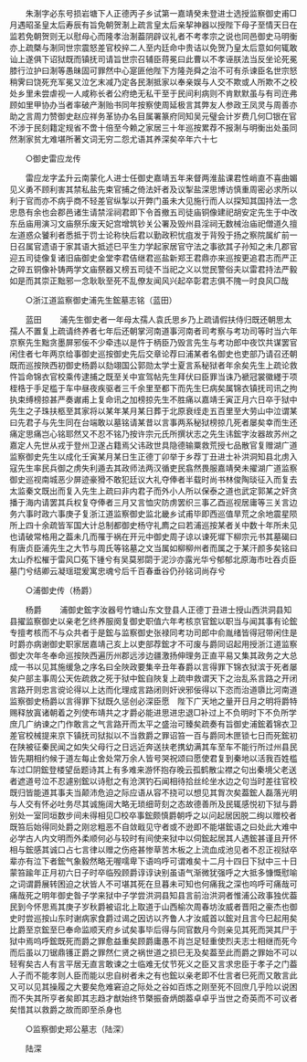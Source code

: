 <!-- { "loadSidebar": true } -->
　　朱淛字必东号损岩塘下人正德丙子乡试第一嘉靖癸未登进士选授监察御史甫□月遇昭圣皇太后寿辰有旨免朝贺淛上疏言皇太后亲挈神器以授陛下母子至情天日在监若免朝贺则无以慰母心而隆孝治淛葢阴辟议礼者不考孝宗之说也同邑御史马明衡亦上疏槩与淛同世宗震怒差官校捽二人至内廷命中贵诘以免贺乃皇太后意如何辄敢讪上遂俱下诏狱既而镇抚司请旨世宗召辅臣蒋冕曰此曹以不孝诬朕法当反坐论死冕膝行泣护曰淛等愚昧固可罪然中心寔匪他陛下方隆尧舜之治不可有杀谏臣名世宗怒稍霁曰饶死充军冕又泣乞末减乃定各民淛抵家以奉亲娱与人交不欺或人所欺不之校处乡里未尝虐视一人咸称长者公府绝无私干至于民间利病则不肯默默虽与有司迕弗顾如里甲协办当者率破产淛贻书同年按察使周延极言其弊友人参政王凤灵与周善亦助之言周力赞御史赵应祥务革协办名目属署篆府同知吴元璧会计岁费几何□银在官不涉于民刻籍定规省不啻十倍至今赖之家居三十年巡按累荐不报淛与明衡出处虽同然淛家贫尢难堪所著文词无穷二怨尤语其养深矣卒年六十七 

　　○御史雷应龙传 

　　雷应龙字孟升云南蒙化人进士任御史嘉靖五年来督两淮盐课君性峭直不喜曲媚见义勇不顾利害其禁私盐先束官捕之倚法奸者及议掣盐深思博访慎重周密必求所以利于官而亦不病乎商不轻差官纵掣以开弊门虽未大见施行而人以探知其国持法一念忠恳有余也会郡邑诸生请禁淫祠君即下令首撤五司徒庙铜像建祀胡安定先生于中改东岳庙用演习文庙祭乐废天妃宫增筑钞关公署及毁州县淫祠无数械治庙祀僧道久擅左道惑众饕利者悉抵于罚士论称快后君以勤政积忧疽发于背殁于扬之察院属纩前一日召属官遗语于家其语大抵述巳平生力学起家居官守法之事欲其子孙知之未几郡官迎五司徒像复诸旧庙御史金堂李君佶继君巡盐新郑王君鼎亦来巡按更追君志而严正之碎五铜像补铸两学文庙祭器又榜五司徒不当祀之义以觉民警俗夫以雷君持法严毅如是而其崇正黜邪一念耿耿至死不乱僚友闻风兴起卒彰君志俱不隗一时良风□哉 

　　○浙江道监察御史浦先生鋐墓志铭（蓝田） 

　　蓝田 
　　浦先生御史者一年母太孺人袁氏思乡乃上疏请假扶侍归既还朝思太孺人不置复上疏请终养者七年后还朝掌河南道事河南者司考察与考功司等时当六年京察先生黜贪墨屏邪佞不少牵违以是忤于柄臣乃毁言先生与考功郎中夜饮共谋罢官闲住者七年两京给事御史巡按御史先后交章论荐曰浦某者名御史也吏部乃请召还朝既而巡按陜西初御史杨爵以劾翊国公郭勋太学士夏言系秘狱者年余矣先生上疏论救忤旨命锦衣官校乘传逮捕之既至关中宣驾帖先生拜伏曰臣罪当诛乃褫冠裳徽纆于项桎梏于手足槛于车中昼夜疾驱者三千余里至都下而先生巳病矣属锦衣镇抚司讯之拘执束缚榜掠甚严奏谳甫上复命讯之加榜掠先生不胜痛以嘉靖壬寅正月六日卒于狱中先生之子珠扶柩至其家将以某年某月某日葬于北原衰绖走五百里至大劳山中泣谓某曰先君子与先生同在台端敢以墓铭请某昔以言事两系秘狱榜掠几死者屡矣幸而生还痛定思痛岂心铭耶然又不忍不铭乃按许宗元氏所撰状志之先生讳鋐字汝器故苏州之嘉定人先世从戎于登州卫遂占籍焉父讳政世具隐德输粟救荒授七品散官复赠湖广道监察御史先生以成化壬寅某月某日生正德丁卯举于乡荐丁丑进士补洪洞知县北虏入寇先生率民兵御之虏失利遁去其政师法两汉循吏民翕然畏服嘉靖癸未擢湖广道监察御史巡视南城恶少屏迹豪猾不敢犯廷议大礼夺俸者半载时尚书林俊陶琰征入而复去太监秦文既出而复入先生上疏曰非内君子而外小人所以保泰之道也武定郭某之奸贪播于海内请罢其兵权复夺俸者三月又言恤灾防虏罢织三事乙酉巡视居庸等三关言边务六事时政六事庚子复浙江道监察御史监北畿乡试甫毕即西巡值旱荒之余地震星陨所上四十余疏皆军国大计总制都御史杨守礼廌之曰若浦巡按某者关中数十年所未见也请破常格用之葢未几而罹于祸在开元中御史周子谅以谏死墀下柳宗元书其墓碣曰有唐贞臣浦先生之大节与周氏等铭墓之文当属如柳柳州者而属之于某汗颜多矣铭曰太山乔松槯于雷风□菟下锺兮有吴莫邪閟于泥沙亦露光华兮郁郁北原海市吐吞贞臣墓门兮结卿云凝瑶琨爰寓忠魂兮后千百春垂谷仍孙铭词尚存兮 

　　○浦御史传（杨爵） 

　　杨爵 
　　浦御史鋐字汝器号竹塘山东文登县人正德丁丑进士授山西洪洞县知县擢监察御史以亲老乞终养服阕复御史职值六年考核京官鋐以职当与闻其事有论鋐专擅考核而不与众共者于是鋐与监察御史张禄同考功司郎中俞胤绪皆得冠带闲住是时爵亦病谢御史职家居嘉靖己亥上以吏部荐鋐才不可废与爵同诏起用授浙江道监察御史次年冬奉命巡按陜西遍历州郡远涉边疆激扬伸理务正直平易又集其政务之大总成一书以见其施缓急之序名曰全陜政要集辛丑年春爵以言得罪下锦衣狱滨于死者屡矣户部主事周公天佐疏救之死于狱中鋐自陜复上疏申救谓天下之治乱系言路之开闭言路开则忠言谠论得以上达而化理成言路闭则奸谀邪佞得以下恣而治道隳比河南道监察御史杨爵以言得罪下狱既久惩创必深臣愿　陛下广天地之量开日月之明将爵特赐释放寘诸朝着之列使布靖共之才爵必能进思进忠退□补过上不负明时下不负所学庶几广纳谏之门作敢言之气言路开而太平之盛治可臻矣疏奏有旨御史浦鋐着锦衣卫差官校械提来京下镇抚司狱拟以不当救爵之罪诏笞一百与爵同木匣锁七日而死鋐初在陕被征秦民闻之如失父母行之日远近奔送扶老携幼满其车至车不能行所过州县民皆先期相约候于道左每止舍处常万余人皆号哭祝颂曰愿使君复到秦地以活我百姓槛车过□阴鋐登楼望岳题诗其上有多难来游怀抱存晚云孤鹤散尘襟之句出秦境父老送者遮道号泣不忍遽别鋐以诗慰之有沧溟钓石闻相待拾丝纶坐水边之句当时差往官校既归皆能道其事夫当颠沛危迫之际应语从容不挠可以想见其胷次矣葢鋐人磊落光明与人交有怀必吐务尽其诚施阔大略无琐细苛刻之态故德善所及民辄感悦初下狱与爵别处一室同垣数步间未得相见□校卒事鋐颇慎爵朝呼之以问起居因脱二绚以赠校者既笞后始得同处爵之刚忿粗恶不自敛戢见守者或不逊即不能堪鋐语之曰处此大难中必学古人内文明而外柔顺何必与较时有间使来狱中以伺鋐起居其人遇鋐甚谨且开怀相与鋐感其诚口占七言律以赠之伤疮甚惨草苦木板之上流血成池见者不忍正视狱卒辈亦有泣下者鋐气象毅然略无喔嚅卑下语呜呼可谓难矣十二月十四日下狱中三十日蒙笞踰年正月初六日子时卒临殁顾爵谆谆诀别虽语气渐微犹强呼之大抵多慷慨慰喻之词谓爵展转困迫之状皆人不可堪其死在旦暮未可知也何痛我之深也呜呼可痛哉可痛哉死之明年御史昝子学来狱中子学尝洪洞县知县言前治洪洞者惟浦公政事独优葢民到今怀思焉其庚子岁秋爵被诏北上取道于山西榆次周春坊汝威者晋阳之豪杰也御史时尝巡按山东时谢病家食爵过谒之因访以齐鲁人才汝威首以鋐对且言今巳起用矣比爵至京鋐至巳奉命监顺天府乡试矣事毕后得与同官数月今则亲见其死而哭其尸于狱中焉呜呼鋐既死而爵之罪愈益重矣顾爵庸愚不肖岂足轻重使烈夫志士相继而死今而后虽以刀锯鼎镬正爵之罪然仁贤之祸世道之损巳无及矣葢至此而爵之罪始不可以轻宥矣古人有言平居无直言敢谏之士临难无仗节死义之臣又言求忠臣于孝子之门葢人子而不能孝则人臣而能以忠自树者未之有也鋐以亲老即不仕言者巳死而又敢言此又可以见其操履之大要矣危难窘迫之际处之谷如百炼之刚至死不回庶几乎险以说困而不失其所亨者矣即其志趋才猷始终节槩振奋炳朗葢卓卓乎当世之奇英而不可议者矣惜其以救爵之故而即至杀身也 

　　○监察御史郑公墓志（陆深） 

　　陆深 
